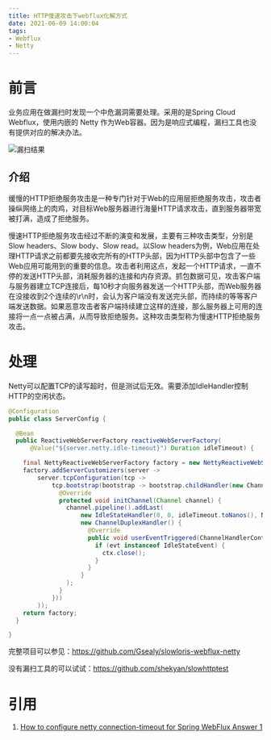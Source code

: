 ```yaml
---
title: HTTP慢速攻击下webflux化解方式
date: 2021-06-09 14:00:04
tags:
- Webflux
- Netty
---
```


# 前言

业务应用在做漏扫时发现一个中危漏洞需要处理。采用的是Spring Cloud Webflux，使用内嵌的 Netty 作为Web容器。因为是响应式编程，漏扫工具也没有提供对应的解决办法。

![漏扫结果](https://gsealy-1257917518.cos.ap-beijing.myqcloud.com/gsealy.github.io/spring/scan-result.png)

## 介绍

缓慢的HTTP拒绝服务攻击是一种专门针对于Web的应用层拒绝服务攻击，攻击者操纵网络上的肉鸡，对目标Web服务器进行海量HTTP请求攻击，直到服务器带宽被打满，造成了拒绝服务。

慢速HTTP拒绝服务攻击经过不断的演变和发展，主要有三种攻击类型，分别是Slow headers、Slow body、Slow read。以Slow headers为例，Web应用在处理HTTP请求之前都要先接收完所有的HTTP头部，因为HTTP头部中包含了一些Web应用可能用到的重要的信息。攻击者利用这点，发起一个HTTP请求，一直不停的发送HTTP头部，消耗服务器的连接和内存资源。抓包数据可见，攻击客户端与服务器建立TCP连接后，每10秒才向服务器发送一个HTTP头部，而Web服务器在没接收到2个连续的\r\n时，会认为客户端没有发送完头部，而持续的等等客户端发送数据。如果恶意攻击者客户端持续建立这样的连接，那么服务器上可用的连接将一点一点被占满，从而导致拒绝服务。这种攻击类型称为慢速HTTP拒绝服务攻击。

# 处理

Netty可以配置TCP的读写超时，但是测试后无效。需要添加IdleHandler控制HTTP的空闲状态。

```java
@Configuration
public class ServerConfig {

  @Bean
  public ReactiveWebServerFactory reactiveWebServerFactory(
      @Value("${server.netty.idle-timeout}") Duration idleTimeout) {

    final NettyReactiveWebServerFactory factory = new NettyReactiveWebServerFactory();
    factory.addServerCustomizers(server ->
        server.tcpConfiguration(tcp ->
            tcp.bootstrap(bootstrap -> bootstrap.childHandler(new ChannelInitializer<>() {
              @Override
              protected void initChannel(Channel channel) {
                channel.pipeline().addLast(
                    new IdleStateHandler(0, 0, idleTimeout.toNanos(), NANOSECONDS),
                    new ChannelDuplexHandler() {
                      @Override
                      public void userEventTriggered(ChannelHandlerContext ctx, Object evt) {
                        if (evt instanceof IdleStateEvent) {
                          ctx.close();
                        }
                      }
                    }
                );
              }
            }))
        ));
    return factory;
  }

}
```

完整项目可以参见：https://github.com/Gsealy/slowloris-webflux-netty

没有漏扫工具的可以试试：https://github.com/shekyan/slowhttptest

# 引用

1. [How to configure netty connection-timeout for Spring WebFlux Answer 1](https://stackoverflow.com/a/58195908/9137803)


